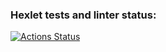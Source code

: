 ### Hexlet tests and linter status:
[![Actions Status](https://github.com/HBirdman/java-project-99/actions/workflows/hexlet-check.yml/badge.svg)](https://github.com/HBirdman/java-project-99/actions)
